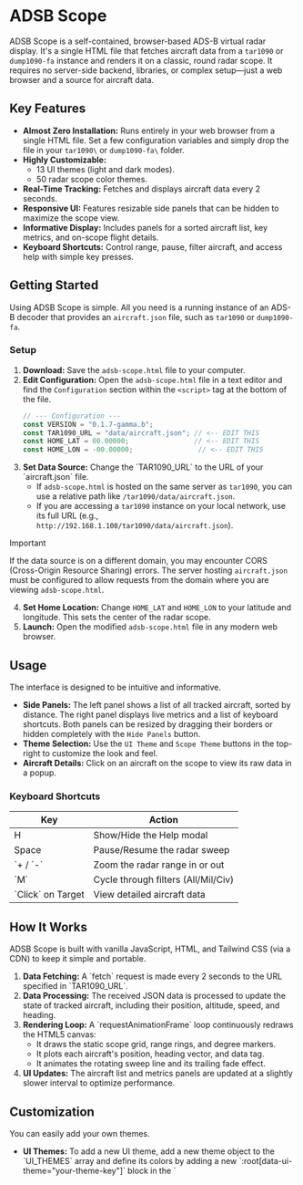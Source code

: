 # ADSB Scope

ADSB Scope is a self-contained, browser-based ADS-B virtual radar display. It's a single HTML file that fetches aircraft data from a ```tar1090``` or ```dump1090-fa``` instance and renders it on a classic, round radar scope. It requires no server-side backend, libraries, or complex setup—just a web browser and a source for aircraft data.

## Key Features

* **Almost Zero Installation:** Runs entirely in your web browser from a single HTML file. Set a few configuration variables and simply drop the file in your ```tar1090\``` or ```dump1090-fa\``` folder.
* **Highly Customizable:**
  * 13 UI themes (light and dark modes).
  * 50 radar scope color themes.
* **Real-Time Tracking:** Fetches and displays aircraft data every 2 seconds.
* **Responsive UI:** Features resizable side panels that can be hidden to maximize the scope view.
* **Informative Display:** Includes panels for a sorted aircraft list, key metrics, and on-scope flight details.
* **Keyboard Shortcuts:** Control range, pause, filter aircraft, and access help with simple key presses.

## Getting Started

Using ADSB Scope is simple. All you need is a running instance of an ADS-B decoder that provides an ```aircraft.json``` file, such as ```tar1090``` or ```dump1090-fa```.

### Setup

1. **Download:** Save the ```adsb-scope.html``` file to your computer.
2. **Edit Configuration:** Open the ```adsb-scope.html``` file in a text editor and find the ```Configuration``` section within the ```<script>``` tag at the bottom of the file.
   ```javascript
   // --- Configuration ---
   const VERSION = "0.1.7-gamma.b";
   const TAR1090_URL = "data/aircraft.json"; // <-- EDIT THIS
   const HOME_LAT = 00.00000;                // <-- EDIT THIS
   const HOME_LON = -00.00000;                // <-- EDIT THIS
   ```
3. **Set Data Source:** Change the \`TAR1090_URL\` to the URL of your \`aircraft.json\` file.
   * If ```adsb-scope.html``` is hosted on the same server as ```tar1090```, you can use a relative path like ```/tar1090/data/aircraft.json```.
   * If you are accessing a ```tar1090``` instance on your local network, use its full URL (e.g., ```http://192.168.1.100/tar1090/data/aircraft.json```).
> [!IMPORTANT]
> If the data source is on a different domain, you may encounter CORS (Cross-Origin Resource Sharing) errors. The server hosting ```aircraft.json``` must be configured to allow requests from the domain where you are viewing ```adsb-scope.html```.

4. **Set Home Location:** Change `HOME_LAT` and `HOME_LON` to your latitude and longitude. This sets the center of the radar scope.
5. **Launch:** Open the modified ```adsb-scope.html``` file in any modern web browser.

## Usage

The interface is designed to be intuitive and informative.

* **Side Panels:** The left panel shows a list of all tracked aircraft, sorted by distance. The right panel displays live metrics and a list of keyboard shortcuts. Both panels can be resized by dragging their borders or hidden completely with the ```Hide Panels``` button.
* **Theme Selection:** Use the ```UI Theme``` and ```Scope Theme``` buttons in the top-right to customize the look and feel.
* **Aircraft Details:** Click on an aircraft on the scope to view its raw data in a popup.

### Keyboard Shortcuts

| Key               | Action                               |
| ----------------- | ------------------------------------ |
| H               | Show/Hide the Help modal             |
| Space           | Pause/Resume the radar sweep         |
| \`+ / \`-\`         | Zoom the radar range in or out       |
| \`M\`               | Cycle through filters (All/Mil/Civ)  |
| \`Click\` on Target | View detailed aircraft data          |

## How It Works

ADSB Scope is built with vanilla JavaScript, HTML, and Tailwind CSS (via a CDN) to keep it simple and portable.

1. **Data Fetching:** A \`fetch\` request is made every 2 seconds to the URL specified in \`TAR1090_URL\`.
2. **Data Processing:** The received JSON data is processed to update the state of tracked aircraft, including their position, altitude, speed, and heading.
3. **Rendering Loop:** A \`requestAnimationFrame\` loop continuously redraws the HTML5 canvas:
   * It draws the static scope grid, range rings, and degree markers.
   * It plots each aircraft's position, heading vector, and data tag.
   * It animates the rotating sweep line and its trailing fade effect.
4. **UI Updates:** The aircraft list and metrics panels are updated at a slightly slower interval to optimize performance.

## Customization

You can easily add your own themes.

* **UI Themes:** To add a new UI theme, add a new theme object to the \`UI_THEMES\` array and define its colors by adding a new \`:root[data-ui-theme="your-theme-key"]\` block in the \`<style>\` section.
* **Scope Themes:** To add a new scope theme, find the \`tailwind.config\` object and add a new color palette object within \`theme.extend.colors\`. Then, add a corresponding entry to the \`SCOPE_THEMES\` array.

## Known Issues

* Aircraft are not highlighed on the scope when clicking on them in the left side panel.
* Aircraft tracks become distorted when resizing the window
* Aircraft tracks become distorted when changing the range
* Aircraft tracks become distorted when resizing the side panels

## Future Enhancements

* Set minimum width for side panels
* Add heading and sqawk code to aircraft info in the scope
* Add airport markers and information to the scope view
* Add weather radar to the scope view

## License

This project is licensed under the GNU General Public License v3.0.

Copyright (C) 2025 dustsignal
